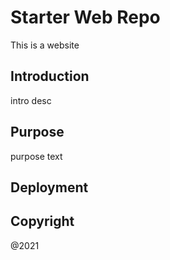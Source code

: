 # Starter Web Repo

This is a website
## Introduction

intro desc

## Purpose

purpose text
## Deployment

## Copyright

@2021